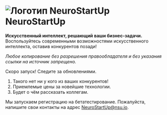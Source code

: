 # ![Логотип NeuroStartUp](img/NeuroStartUpIcon.png) NeuroStartUp  

**Искусственный интеллект, решающий ваши бизнес-задачи.** Воспользуйтесь современными возможностями искусственного интеллекта, оставив конкурентов позади!  

_Любое копирование без разрешения правообладателя и без указания ссылки на источник запрещено._  

Скоро запуск! Следите за обновлениями.  

1. Такого нет ни у кого из ваших конкурентов!  
2. Приемлемые цены за новейшие технологии.  
3. Будет о чём рассказать коллегам.  

Мы запускаем регистрацию на бетатестирование. Пожалуйста, напишите свои контакты на адрес [NeuroStartUp@nsu.io](mailto:NeuroStartUp@nsu.io).  
